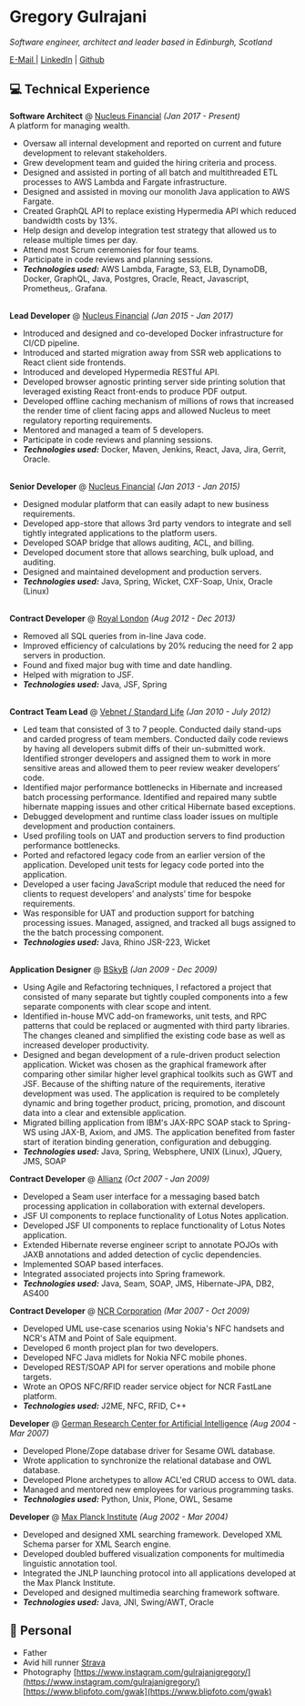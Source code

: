 # Gregory Gulrajani

_Software engineer, architect and leader based in Edinburgh, Scotland_ <br>

[E-Mail ](mailto:greg@gulrajani.org) | [LinkedIn](https://www.linkedin.com/in/greg-gulrajani-091771/) | [Github](https://github.com/greggulrajani/)

## 💻 Technical Experience

**Software Architect** @ [Nucleus Financial](https://www.nucleusfinancial.com/) _(Jan 2017 - Present)_ <br>
A platform for managing wealth.
- Oversaw all internal development and reported on current and future development to relevant stakeholders.
- Grew development team and guided the hiring criteria and process.
- Designed and assisted in porting of all batch and multithreaded ETL processes to AWS Lambda and Fargate infrastructure.
- Designed and assisted in moving our monolith Java application to AWS Fargate.
- Created GraphQL API to replace existing Hypermedia API which reduced bandwidth costs by 13%.
- Help design and develop integration test strategy that allowed us to release
multiple times per day.
- Attend most Scrum ceremonies for four teams.
- Participate in code reviews and planning sessions.
- **_Technologies used:_** AWS Lambda, Faragte, S3, ELB, DynamoDB, Docker, GraphQL, Java, Postgres, Oracle, React, Javascript, Prometheus,. Grafana.
<br><br>

**Lead Developer** @ [Nucleus Financial](https://www.nucleusfinancial.com/) _(Jan 2015   - Jan 2017)_ <br>
- Introduced and designed and co-developed Docker infrastructure for CI/CD pipeline. 
- Introduced and started migration away from SSR web applications to React client side frontends.
- Introduced and developed Hypermedia RESTful API.
- Developed browser agnostic printing server side printing solution that
leveraged existing React front-ends to produce PDF output.
- Developed offline caching mechanism of millions of rows that increased the
render time of client facing apps and allowed Nucleus to meet regulatory
reporting requirements.
- Mentored and managed a team of 5 developers.
- Participate in code reviews and planning sessions.
- **_Technologies used:_** Docker, Maven, Jenkins, React, Java, Jira, Gerrit, Oracle.
<br><br>

**Senior Developer** @ [Nucleus Financial](https://www.nucleusfinancial.com/) _(Jan 2013 - Jan 2015)_ <br>
- Designed modular platform that can easily adapt to new business requirements.
- Developed app-store that allows 3rd party vendors to integrate and sell tightly integrated applications to the platform users.
- Developed SOAP bridge that allows auditing, ACL, and billing.
- Developed document store that allows searching, bulk upload, and auditing.
- Designed and maintained development and production servers.
- **_Technologies used:_** Java, Spring, Wicket, CXF-Soap, Unix, Oracle (Linux)
<br><br>

**Contract Developer** @ [Royal London](http://royallondon.com/) _(Aug 2012 - Dec 2013)_ <br>
- Removed all SQL queries from in-line Java code.
- Improved efficiency of calculations by 20% reducing the need for 2 app servers in production.
- Found and fixed major bug with time and date handling.
- Helped with migration to JSF.
- **_Technologies used:_** Java, JSF, Spring 
  <br><br>

**Contract Team Lead** @ [Vebnet / Standard Life](https://www.standardlife.com/) _(Jan 2010 - July 2012)_ <br>
- Led team that consisted of 3 to 7 people. Conducted daily stand-ups and carded progress of team members. Conducted daily code reviews by having all developers submit diffs of their un-submitted work. Identified stronger developers and assigned them to work in more sensitive areas and allowed them to peer review weaker developers’ code.
- Identified major performance bottlenecks in Hibernate and increased batch processing performance. Identified and repaired many subtle hibernate mapping issues and other critical Hibernate based exceptions.
- Debugged development and runtime class loader issues on multiple development and production containers.
- Used profiling tools on UAT and production servers to find production performance bottlenecks.
- Ported and refactored legacy code from an earlier version of the application. Developed unit tests for legacy code ported into the application.
- Developed a user facing JavaScript module that reduced the need for clients to request developers’ and analysts’ time for bespoke requirements.
- Was responsible for UAT and production support for batching processing
issues. Managed, assigned, and tracked all bugs assigned to the the batch processing component.
- **_Technologies used:_** Java, Rhino JSR-223, Wicket
<br><br>

**Application Designer** @ [BSkyB](https://www.sky.com/) _(Jan 2009 - Dec 2009)_ <br>
- Using Agile and Refactoring techniques, I refactored a project that consisted of many separate but tightly coupled components into a few separate components with clear scope and intent.
- Identified in-house MVC add-on frameworks, unit tests, and RPC patterns that could be replaced or augmented with third party libraries. The changes cleaned and simplified the existing code base as well as increased developer productivity.
- Designed and began development of a rule-driven product selection application. Wicket was chosen as the graphical framework after comparing other similar higher level graphical toolkits such as GWT and JSF. Because of the shifting nature of the requirements, iterative development was used. The application is required to be completely dynamic and bring together product, pricing, promotion, and discount data into a clear and extensible application.
- Migrated billing application from IBM's JAX-RPC SOAP stack to Spring-WS using JAX-B, Axiom, and JMS. The application benefited from faster start of iteration binding generation, configuration and debugging.
- **_Technologies used:_** Java, Spring, Websphere, UNIX (Linux), JQuery, JMS, SOAP

**Contract Developer** @ [Allianz](https://www.allianz.com/) _(Oct 2007 - Jan 2009)_ <br>
- Developed a Seam user interface for a messaging based batch processing application in collaboration with external developers.
- JSF UI components to replace functionality of Lotus Notes application.
- Developed JSF UI components to replace functionality of Lotus Notes application.
- Extended Hibernate reverse engineer script to annotate POJOs with JAXB
annotations and added detection of cyclic dependencies.
- Implemented SOAP based interfaces.
- Integrated associated projects into Spring framework.
- **_Technologies used:_** Java, Seam, SOAP, JMS, Hibernate-JPA, DB2, AS400

**Contract Developer** @ [NCR Corporation](https://www.ncr.com/) _(Mar 2007 - Oct 2009)_ <br>
- Developed UML use-case scenarios using Nokia's NFC handsets and NCR's ATM and Point of Sale equipment.
- Developed 6 month project plan for two developers.
- Developed NFC Java midlets for Nokia NFC mobile phones.
- Developed REST/SOAP API for server operations and mobile phone targets.
- Wrote an OPOS NFC/RFID reader service object for NCR FastLane platform.
- **_Technologies used:_** J2ME, NFC, RFID, C++

**Developer** @ [German Research Center for Artificial Intelligence](https://www.dfki.de/) _(Aug 2004 - Mar 2007)_ <br>
- Developed Plone/Zope database driver for Sesame OWL database.
- Wrote application to synchronize the relational database and OWL database.
- Developed Plone archetypes to allow ACL'ed CRUD access to OWL data.
- Managed and mentored new employees for various programming tasks.
- **_Technologies used:_** Python, Unix, Plone, OWL, Sesame

**Developer** @ [Max Planck Institute](https://www.mpi.nl/) _(Aug 2002 - Mar 2004)_ <br>
- Developed and designed XML searching framework.
Developed XML Schema parser for XML Search engine.
- Developed doubled buffered visualization components for multimedia linguistic annotation tool.
- Integrated the JNLP launching protocol into all applications developed at the Max Planck Institute.
- Developed and designed multimedia searching framework software.
- **_Technologies used:_** Java, JNI, Swing/AWT, Oracle

## 📌 Personal
- Father
- Avid hill runner [Strava](https://www.strava.com/athletes/6909)
- Photography [https://www.instagram.com/gulrajanigregory/](https://www.instagram.com/gulrajanigregory/) [https://www.blipfoto.com/gwak](https://www.blipfoto.com/gwak)
  <br><br>
